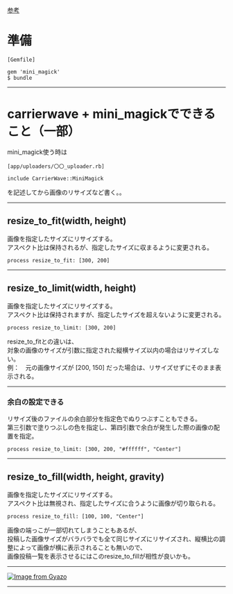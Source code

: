 [参考](https://qiita.com/wonder_boooy/items/1510f8750d1282693148)  

# 準備
~~~
[Gemfile]

gem 'mini_magick'
$ bundle
~~~
***

# carrierwave + mini_magickでできること（一部）
mini_magick使う時は
~~~
[app/uploaders/〇〇_uploader.rb]

include CarrierWave::MiniMagick
~~~
を記述してから画像のリサイズなど書く。。
***

## resize_to_fit(width, height)
画像を指定したサイズにリサイズする。    
アスペクト比は保持されるが、指定したサイズに収まるように変更される。
~~~
process resize_to_fit: [300, 200]
~~~
***

## resize_to_limit(width, height)
画像を指定したサイズにリサイズする。  
アスペクト比は保持されますが、指定したサイズを超えないように変更される。 
~~~
process resize_to_limit: [300, 200]
~~~
resize_to_fitとの違いは、   
対象の画像のサイズが引数に指定された縦横サイズ以内の場合はリサイズしない。   
例：　元の画像サイズが [200, 150] だった場合は、リサイズせずにそのまま表示される。   
***

### 余白の設定できる
リサイズ後のファイルの余白部分を指定色でぬりつぶすこともできる。    
第三引数で塗りつぶしの色を指定し、第四引数で余白が発生した際の画像の配置を指定。
~~~
process resize_to_limit: [300, 200, "#ffffff", "Center"]
~~~
***

## resize_to_fill(width, height, gravity)
画像を指定したサイズにリサイズする。    
アスペクト比は無視され、指定したサイズに合うように画像が切り取られる。
~~~
process resize_to_fill: [100, 100, "Center"]
~~~
画像の端っこが一部切れてしまうこともあるが、    
投稿した画像サイズがバラバラでも全て同じサイズにリサイズされ、縦横比の調整によって画像が横に表示されることも無いので、   
画像投稿一覧を表示させるにはこのresize_to_fillが相性が良いかも。
***

[![Image from Gyazo](https://i.gyazo.com/440b3209e8d9553f7eab24ef68e88c43.png)](https://gyazo.com/440b3209e8d9553f7eab24ef68e88c43)
***
